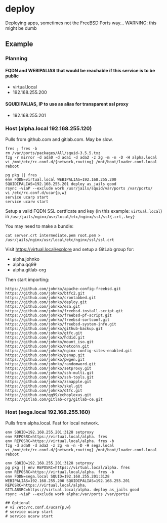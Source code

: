 # deploy
Deploying apps, sometimes not the FreeBSD Ports way... WARNING: this might be dumb

## Example

### Planning

#### FQDN and WEBIPALIAS that would be reachable if this service is to be public
- virtual.local
- 192.168.255.200

#### SQUIDIPALIAS, IP to use as alias for transparent ssl proxy
- 192.168.255.201

### Host (alpha.local 192.168.255.120)

Pulls from github.com and gitlab.com. May be slow.

```
fres ; fres -b
rm /var/ports/packages/All/squid-3.5.5.txz
fzg -r mirror -d ada0 -d ada1 -d ada2 -z 2g -m -n -D -H alpha.local
vi /mnt/etc/rc.conf.d/{network,routing} /mnt/boot/loader.conf.local
reboot

pg pkg || fres
env FQDN=virtual.local WEBIPALIAS=192.168.255.200 SQUIDIPALIAS=192.168.255.201 deploy as_jails good
rsync -viaP --exclude work /usr/jails/squid/var/ports /var/ports/
vi /etc/rc.conf.d/ucar{p,w}
service ucarp start
service ucarw start
```

Setup a valid FQDN SSL certficate and key (in this example: `virtual.local`) in `/usr/jails/nginx/usr/local/etc/nginx/ssl/ssl{.crt,.key}`

You may need to make a bundle:

```
cat server.crt intermediate.pem root.pem > /usr/jails/nginx/usr/local/etc/nginx/ssl/ssl.crt
```

Visit https://virtual.local/explore and setup a GitLab group for:
- alpha.johnko
- alpha.qq99
- alpha.gitlab-org

Then start importing:

```
https://github.com/johnko/apache-config-freebsd.git
https://github.com/johnko/btfc2.git
https://github.com/johnko/crontabbed.git
https://github.com/johnko/deploy.git
https://github.com/johnko/eza.git
https://github.com/johnko/freebsd-install-script.git
https://github.com/johnko/freebsd-pf-script.git
https://github.com/johnko/freebsd-sortconf.git
https://github.com/johnko/freebsd-system-info.git
https://github.com/johnko/github-backup.git
https://github.com/johnko/gtfc.git
https://github.com/johnko/hddid.git
https://github.com/johnko/mount_iso.git
https://github.com/johnko/netconn.git
https://github.com/johnko/nginx-config-sites-enabled.git
https://github.com/johnko/psnap.git
https://github.com/johnko/pwgen.git
https://github.com/johnko/randomword.git
https://github.com/johnko/setproxy.git
https://github.com/johnko/ssh-multi.git
https://github.com/johnko/ssh-tools.git
https://github.com/johnko/zsnapple.git
https://github.com/johnko/skel.git
https://github.com/johnko/dtfc.git
https://github.com/qq99/echoplexus.git
https://gitlab.com/gitlab-org/gitlab-ce.git
```

### Host (sega.local 192.168.255.160)

Pulls from alpha.local. Fast for local network.

```
env SQUID=192.168.255.201:3128 setproxy
env REPOSRC=https://virtual.local/alpha. fres
env REPOSRC=https://virtual.local/alpha. fres -b
fzg -d ada0 -d ada2 -z 2g -m -n -D -H sega.local
vi /mnt/etc/rc.conf.d/{network,routing} /mnt/boot/loader.conf.local
reboot

env SQUID=192.168.255.201:3128 setproxy
pg pkg || env REPOSRC=https://virtual.local/alpha. fres
env REPOSRC=https://virtual.local/alpha. fres -b
env FQDN=sega.local SQUID=192.168.255.201:3128 WEBIPALIAS=192.168.255.200 SQUIDIPALIAS=192.168.255.201 REPOSRC=https://virtual.local/alpha. GITLABSRC=https://virtual.local/alpha. deploy as_jails good
rsync -viaP --exclude work alpha:/var/ports /var/ports/

## Optional
# vi /etc/rc.conf.d/ucar{p,w}
# service ucarp start
# service ucarw start
```
